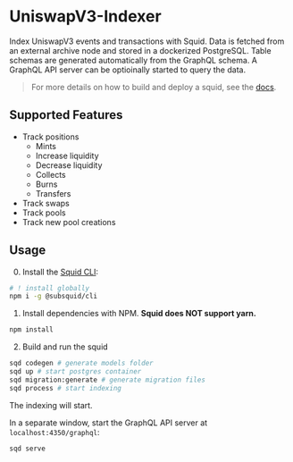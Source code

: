 # UniswapV3-Indexer

Index UniswapV3 events and transactions with Squid. Data is fetched from an external archive node and stored in a dockerized PostgreSQL. Table schemas are generated automatically from the GraphQL schema. A GraphQL API server can be optioinally started to query the data.

> For more details on how to build and deploy a squid, see the [docs](https://docs.subsquid.io).

## Supported Features
- Track positions
    - Mints
    - Increase liquidity
    - Decrease liquidity
    - Collects
    - Burns
    - Transfers
- Track swaps
- Track pools
- Track new pool creations

## Usage

0. Install the [Squid CLI](https://docs.subsquid.io/squid-cli/):

```sh
# ! install globally
npm i -g @subsquid/cli
```

1. Install dependencies with NPM. **Squid does NOT support yarn.**
  
```sh
npm install
```

2. Build and run the squid

```bash
sqd codegen # generate models folder
sqd up # start postgres container
sqd migration:generate # generate migration files
sqd process # start indexing
```

The indexing will start.

In a separate window, start the GraphQL API server at `localhost:4350/graphql`:
```bash
sqd serve
```